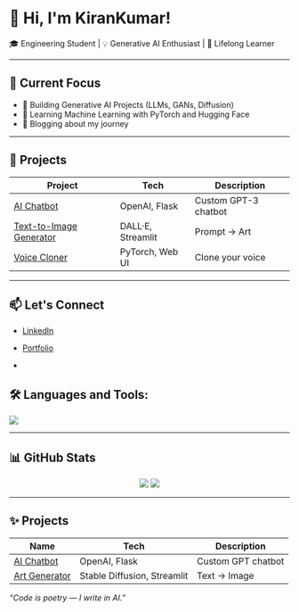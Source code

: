 # 👋 Hi, I'm KiranKumar!

🎓 Engineering Student | 💡 Generative AI Enthusiast | 🧠 Lifelong Learner

---

## 🔭 Current Focus
- 🔬 Building Generative AI Projects (LLMs, GANs, Diffusion)
- 🤖 Learning Machine Learning with PyTorch and Hugging Face
- 💬 Blogging about my journey

---

## 📌 Projects
| Project | Tech | Description |
|--------|------|-------------|
| [AI Chatbot]() | OpenAI, Flask | Custom GPT-3 chatbot |
| [Text-to-Image Generator]() | DALL·E, Streamlit | Prompt → Art |
| [Voice Cloner]() | PyTorch, Web UI | Clone your voice |

---

## 📫 Let's Connect
- [LinkedIn](https://www.linkedin.com/in/kirankumar-s-/)
- [Portfolio]()

- 
## 🛠️ Languages and Tools:
<p align="left">
  <img src="https://skillicons.dev/icons?i=python,js,ts,nodejs,react,nextjs,pytorch,tensorflow,git,github,vscode,linux" />
</p>

---

## 📊 GitHub Stats
<p align="center">
  <img src="https://github-readme-stats.vercel.app/api?username=kumar-kiran-24&show_icons=true&theme=radical" />
  <img src="https://github-readme-stats.vercel.app/api/top-langs/?username=kumar-kiran-24&layout=compact&theme=tokyonight" />
</p>

---

## ✨ Projects
| Name | Tech | Description |
|------|------|-------------|
| [AI Chatbot](https://github.com/kumar-kiran-24/chatbot) | OpenAI, Flask | Custom GPT chatbot |
| [Art Generator](https://github.com/kumar-kiran-24/ai-art) | Stable Diffusion, Streamlit | Text → Image |

_“Code is poetry — I write in AI.”_

